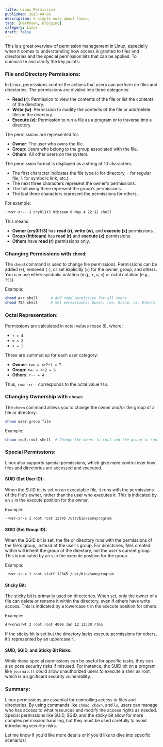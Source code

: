 ```yaml
---
title: Linux Permission
published: 2025-04-08
description: A simple note about linux.
tags: [Markdown, Blogging]
category: Linux
draft: false
---
```


This is a great overview of permission management in Linux, especially when it comes to understanding how access is granted to files and directories and the special permission bits that can be applied. To summarize and clarify the key points:

### File and Directory Permissions:
In Linux, permissions control the actions that users can perform on files and directories. The permissions are divided into three categories:
- **Read (r)**: Permission to view the contents of the file or list the contents of the directory.
- **Write (w)**: Permission to modify the contents of the file or add/delete files in the directory.
- **Execute (x)**: Permission to run a file as a program or to traverse into a directory.

The permissions are represented for:
- **Owner**: The user who owns the file.
- **Group**: Users who belong to the group associated with the file.
- **Others**: All other users on the system.

The permission format is displayed as a string of 10 characters:
- The first character indicates the file type (`d` for directory, `-` for regular file, `l` for symbolic link, etc.).
- The next three characters represent the owner's permissions.
- The following three represent the group's permissions.
- The last three characters represent the permissions for others.

For example:
```bash
-rwxr-xr-- 1 cry0l1t3 htbteam 0 May 4 22:12 shell
```
This means:
- **Owner (cry0l1t3)** has **read (r)**, **write (w)**, and **execute (x)** permissions.
- **Group (htbteam)** has **read (r)** and **execute (x)** permissions.
- **Others** have **read (r)** permissions only.

### Changing Permissions with `chmod`:
The `chmod` command is used to change file permissions. Permissions can be added (`+`), removed (`-`), or set explicitly (`=`) for the owner, group, and others. You can use either symbolic notation (e.g., `r`, `w`, `x`) or octal notation (e.g., `755`).

Example:
```bash
chmod a+r shell      # Add read permission for all users
chmod 754 shell      # Set permissions: Owner: rwx, Group: rx, Others: r
```

### Octal Representation:
Permissions are calculated in octal values (base 8), where:
- `r = 4`
- `w = 2`
- `x = 1`

These are summed up for each user category:
- **Owner**: `rwx = 4+2+1 = 7`
- **Group**: `rw- = 4+2 = 6`
- **Others**: `r-- = 4`

Thus, `rwxr-xr--` corresponds to the octal value `754`.

### Changing Ownership with `chown`:
The `chown` command allows you to change the owner and/or the group of a file or directory:
```bash
chown user:group file
```

Example:
```bash
chown root:root shell  # Change the owner to root and the group to root
```

### Special Permissions:
Linux also supports special permissions, which give more control over how files and directories are accessed and executed.

#### SUID (Set User ID):
When the SUID bit is set on an executable file, it runs with the permissions of the file's owner, rather than the user who executes it. This is indicated by an `s` in the execute position for the owner.

Example:
```bash
-rwsr-xr-x 1 root root 12345 /usr/bin/someprogram
```

#### SGID (Set Group ID):
When the SGID bit is set, the file or directory runs with the permissions of the file's group, instead of the user's group. For directories, files created within will inherit the group of the directory, not the user's current group. This is indicated by an `s` in the execute position for the group.

Example:
```bash
-rwxr-sr-x 1 root staff 12345 /usr/bin/someprogram
```

#### Sticky Bit:
The sticky bit is primarily used on directories. When set, only the owner of a file can delete or rename it within the directory, even if others have write access. This is indicated by a lowercase `t` in the execute position for others.

Example:
```bash
drwxrwxrwt 2 root root 4096 Jan 12 12:30 /tmp
```
If the sticky bit is set but the directory lacks execute permissions for others, it’s represented by an uppercase `T`.

#### SUID, SGID, and Sticky Bit Risks:
While these special permissions can be useful for specific tasks, they can also pose security risks if misused. For instance, the SUID bit on a program like `journalctl` could allow unauthorized users to execute a shell as root, which is a significant security vulnerability.

### Summary:
Linux permissions are essential for controlling access to files and directories. By using commands like `chmod`, `chown`, and `ls`, users can manage who has access to what resources and modify the access rights as needed. Special permissions like SUID, SGID, and the sticky bit allow for more complex permission handling, but they must be used carefully to avoid introducing security risks.

Let me know if you'd like more details or if you'd like to dive into specific scenarios!
